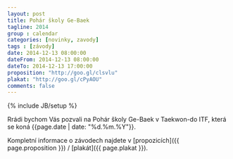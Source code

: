 ```yaml
---
layout: post
title: Pohár školy Ge-Baek
tagline: 2014
group : calendar
categories: [novinky, zavody]
tags : [závody]
date: 2014-12-13 08:00:00
dateFrom: 2014-12-13 08:00:00
dateTo: 2014-12-13 17:00:00
proposition: "http://goo.gl/clsvlu"
plakat: "http://goo.gl/cPyAOU"
comments: false
---
```

{% include JB/setup %}

Rrádi bychom Vás pozvali na Pohár školy Ge-Baek v Taekwon-do ITF, která se koná {{page.date | date: "%d.%m.%Y"}}.

Kompletní informace o závodech najdete v [propozicích]({{ page.proposition }}) / [plakát]({{ page.plakat }}).